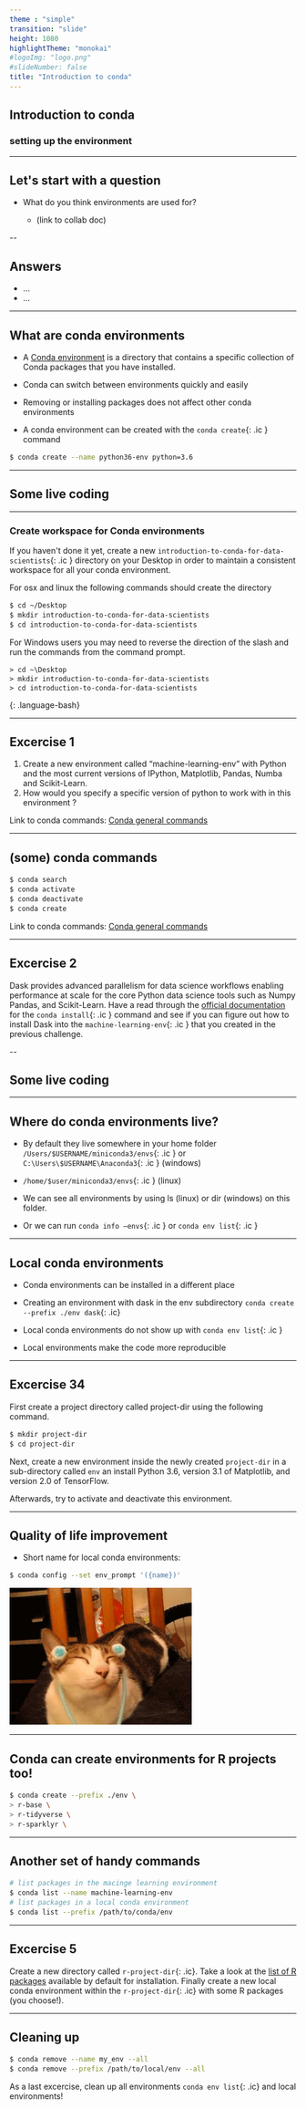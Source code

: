 ```yaml
---
theme : "simple"
transition: "slide"
height: 1080
highlightTheme: "monokai"
#logoImg: "logo.png"
#slideNumber: false
title: "Introduction to conda"
---
```

<style>
  .reveal section p {
    font-size: 0.6em;
    line-height: 1.2em;
  }

  .ic {
    background: #ddd;
    font-family: monospace;
  }
  </style>
## Introduction to conda

### setting up the environment

---


## Let's start with a question

- What do you think environments are used for?
 
  - (link to collab doc)

--

## Answers 

- ...
- ... 

---


## What are conda environments

- A [Conda environment](https://docs.conda.io/projects/conda/en/latest/user-guide/concepts/environments.html) 
is a directory that contains a specific collection of Conda packages that you have installed.

- Conda can switch between environments quickly and easily

- Removing or installing packages does not affect other conda environments

- A conda environment can be created with the `conda create`{: .ic } command
```bash
$ conda create --name python36-env python=3.6

```

---

## Some live coding

<!--```bash
conda activate #activate base environment
# create new environment with python 3.6 and pandas
conda create --name my_env python=3.6 pandas 
conda activate my_env #activate the newly created environment
```
-->

---

### Create workspace for Conda environments

If you haven't done it yet, create a new `introduction-to-conda-for-data-scientists`{: .ic } directory on your Desktop in order to maintain a consistent workspace for all your conda environment. 

For osx and linux the following commands should create the directory
```bash
$ cd ~/Desktop
$ mkdir introduction-to-conda-for-data-scientists
$ cd introduction-to-conda-for-data-scientists
```

For Windows users you may need to reverse the direction of the slash and run 
the commands from the command prompt.
~~~
> cd ~\Desktop
> mkdir introduction-to-conda-for-data-scientists
> cd introduction-to-conda-for-data-scientists
~~~
{: .language-bash}


---

## Excercise 1
1. Create a new environment called “machine-learning-env” with Python and the most current versions of IPython, Matplotlib, Pandas, Numba and Scikit-Learn.
2. How would you specify a specific version of python to work with in this environment ? 

Link to conda commands: [Conda general commands](https://docs.conda.io/projects/conda/en/latest/commands.html
)

---

## (some) conda commands

```bash
$ conda search
$ conda activate
$ conda deactivate
$ conda create
```

Link to conda commands: [Conda general commands](https://docs.conda.io/projects/conda/en/latest/commands.html
)

---

## Excercise 2
Dask provides advanced parallelism for data science workflows enabling performance at scale for the core Python data science tools such as Numpy Pandas, and Scikit-Learn. Have a read through the [official documentation](https://docs.conda.io/projects/conda/en/latest/commands.html) for the `conda install`{: .ic } command and see if you can figure out how to install Dask into the `machine-learning-env`{: .ic } that you created in the previous challenge.

--

## Some live coding 

<!--```bash
conda activate #activate base environment
# create new environment with python 3.6 and pandas
conda create --name my_env python=3.6 pandas 
conda activate my_env #activate the newly created environment
```
-->


---

## Where do conda environments live?

- By default they live somewhere in your home folder `/Users/$USERNAME/miniconda3/envs`{: .ic }  or `C:\Users\$USERNAME\Anaconda3`{: .ic } (windows)

- `/home/$user/miniconda3/envs`{: .ic } (linux)

- We can see all environments by using ls (linux) or dir (windows) on this folder.

- Or we can run `conda info –envs`{: .ic } or `conda env list`{: .ic }

---

## Local conda environments

- Conda environments can be installed in a different place

- Creating an environment with dask in the env subdirectory 
  `conda create --prefix ./env dask`{: .ic}

- Local conda environments do not show up with `conda env list`{: .ic }

- Local environments make the code more reproducible

---

## Excercise 34

First create a project directory called project-dir using the following command.
```bash
$ mkdir project-dir
$ cd project-dir
```
Next, create a new environment inside the newly created `project-dir` in a sub-directory called `env` an install Python 3.6, version 3.1 of Matplotlib, and version 2.0 of TensorFlow.

Afterwards, try to activate and deactivate this environment.

---

## Quality of life improvement

- Short name for local conda environments: 
```bash
$ conda config --set env_prompt '({name})'
```


![cat](./cat.gif)

---

## Conda can create environments for R projects too!
~~~bash
$ conda create --prefix ./env \
> r-base \
> r-tidyverse \
> r-sparklyr \
~~~

---

## Another set of handy commands

```bash
# list packages in the macinge learning environment
$ conda list --name machine-learning-env  
# list packages in a local conda environment
$ conda list --prefix /path/to/conda/env
```

---

## Excercise 5

Create a new directory called `r-project-dir`{: .ic}.
Take a look at the [list of R packages](https://anaconda.org/r/repo) available by default for installation. Finally create a new local conda environment within the `r-project-dir`{: .ic} with some R packages (you choose!).

---

## Cleaning up

```bash
$ conda remove --name my_env --all
$ conda remove --prefix /path/to/local/env --all
```

As a last excercise, clean up all environments `conda env list`{: .ic} and local environments!

